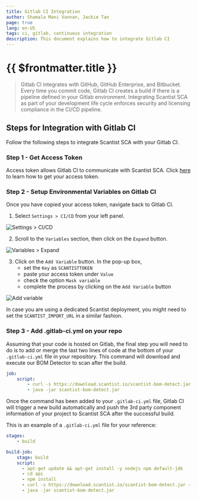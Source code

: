 ```yaml
---
title: Gitlab CI Integration
author: Shamala Mani Vannan, Jackie Tan
page: true
lang: en-US
tags: ci, gitlab, continuous integration
description: This document explains how to integrate Gitlab CI
---
```


<ClientOnly>

# {{ $frontmatter.title }}

>Gitlab CI integrates with GitHub, GitHub Enterprise, and Bitbucket. Every time you commit code, Gitlab CI creates a build if there is a pipeline defined in your Gitlab environment. Integrating Scantist SCA as part of your development life cycle enforces security and licensing compliance in the CI/CD pipeline. 

## Steps for Integration with Gitlab CI

Follow the following steps to integrate Scantist SCA with your Gitlab CI.

### Step 1 - Get Access Token

Access token allows Gitlab CI to communicate with Scantist SCA. Click [here](#) to learn how to get your access token.

### Step 2 - Setup Environmental Variables on Gitlab CI

Once you have copied your access token, navigate back to Gitlab CI.

1. Select `Settings > CI/CD` from your left panel.

![Settings > CI/CD](/images/ci/gitlab/step2.1.png)

2. Scroll to the `Variables` section, then click on the `Expand` button. 

![Variables > Expand](/images/ci/gitlab/step2.2.png)

3. Click on the `Add Variable` button. In the pop-up box,
    - set the `Key` as `SCANTISTTOKEN`
    - paste your access token under `Value`
    - check the option `Mask variable`
    - complete the process by clicking on the `Add Variable` button

![Add variable](/images/ci/gitlab/step2.3.png)

In case you are using a dedicated Scantist deployment, you might need to set the `SCANTIST_IMPORT_URL` in a similar fashion.

### Step 3 - Add .gitlab-ci.yml on your repo
Assuming that your code is hosted on Gitlab, the final step you will need to do is to add or merge the last two lines of code at the bottom of your `.gitlab-ci.yml` file in your repository. This command will download and execute our BOM Detector to scan after the build.


```yaml
job:
    script: 
        - curl -s https://download.scantist.io/scantist-bom-detect.jar --output scantist-bom-detect.jar
        - java -jar scantist-bom-detect.jar
```

Once the command has been added to your `.gitlab-ci.yml` file, Gitlab CI will trigger a new build automatically and push the 3rd party component information of your project to Scantist SCA after the successful build.

This is an example of a `.gitlab-ci.yml` file for your reference:

```yaml
stages:
    - build

build-job:
    stage: build
    script:
      - apt-get update && apt-get install -y nodejs npm default-jdk
      - cd api
      - npm install
      - curl -s https://download.scantist.io/scantist-bom-detect.jar --output scantist-bom-detect.jar
      - java -jar scantist-bom-detect.jar
```

</ClientOnly>